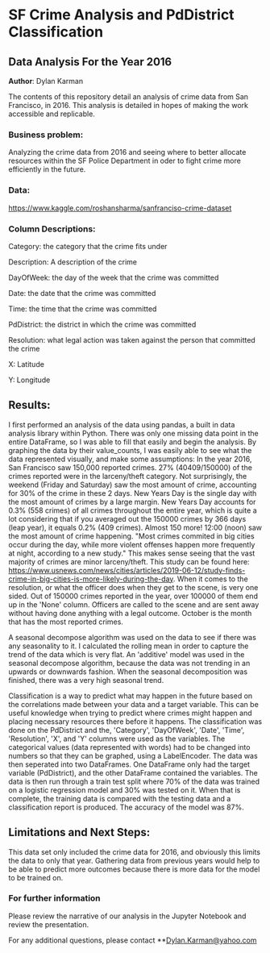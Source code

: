# SF Crime Analysis and PdDistrict Classification 

## Data Analysis For the Year 2016

**Author**: Dylan Karman

The contents of this repository detail an analysis of crime data from San Francisco, in 2016. This analysis is detailed in hopes of making the work accessible and replicable.

### Business problem:

Analyzing the crime data from 2016 and seeing where to better allocate resources within the SF Police Department in oder to fight crime more efficiently in the future.

### Data:

https://www.kaggle.com/roshansharma/sanfranciso-crime-dataset

### Column Descriptions:

Category: the category that the crime fits under

Description: A description of the crime

DayOfWeek: the day of the week that the crime was committed 

Date: the date that the crime was committed

Time: the time that the crime was committed

PdDistrict: the district in which the crime was committed

Resolution: what legal action was taken against the person that committed the crime

X: Latitude

Y: Longitude

## Results:

I first performed an analysis of the data using pandas, a built in data analysis library within Python. There was only one missing data point in the entire DataFrame, so I was able to fill that easily and begin the analysis. By graphing the data by their value_counts, I was easily able to see what the data represented visually, and make some assumptions: In the year 2016, San Francisco saw 150,000 reported crimes. 27% (40409/150000) of the crimes reported were in the larceny/theft category. Not surprisingly, the weekend (Friday and Saturday) saw the most amount of crime, accounting for 30% of the crime in these 2 days. New Years Day is the single day with the most amount of crimes by a large margin. New Years Day accounts for 0.3% (558 crimes) of all crimes throughout the entire year, which is quite a lot considering that if you averaged out the 150000 crimes by 366 days (leap year), it equals 0.2% (409 crimes). Almost 150 more! 12:00 (noon) saw the most amount of crime happening. "Most crimes commited in big cities occur during the day, while more violent offenses happen more frequently at night, according to a new study." This makes sense seeing that the vast majority of crimes are minor larceny/theft. This study can be found here: https://www.usnews.com/news/cities/articles/2019-06-12/study-finds-crime-in-big-cities-is-more-likely-during-the-day. When it comes to the resolution, or what the officer does when they get to the scene, is very one sided. Out of 150000 crimes reported in the year, over 100000 of them end up in the 'None' column. Officers are called to the scene and are sent away without having done anything with a legal outcome. October is the month that has the most reported crimes. 

A seasonal decompose algorithm was used on the data to see if there was any seasonality to it. I calculated the rolling mean in order to capture the trend of the data which is very flat. An 'additive' model was used in the seasonal decompose algorithm, because the data was not trending in an upwards or downwards fashion. When the seasonal decomposition was finished, there was a very high seasonal trend.

Classification is a way to predict what may happen in the future based on the correlations made between your data and a target variable. This can be useful knowledge when trying to predict where crimes might happen and placing necessary resources there before it happens. The classification was done on the PdDistrict and the, 'Category', 'DayOfWeek', 'Date', 'Time', 'Resolution', 'X', and 'Y' columns were used as the variables. The categorical values (data represented with words) had to be changed into numbers so that they can be graphed, using a LabelEncoder. The data was then seperated into two DataFrames. One DataFrame only had the target variable (PdDistrict), and the other DataFrame contained the variables. The data is then run through a train test split where 70% of the data was trained on a logistic regression model and 30% was tested on it. When that is complete, the training data is compared with the testing data and a classification report is produced. The accuracy of the model was 87%.

## Limitations and Next Steps:

This data set only included the crime data for 2016, and obviously this limits the data to only that year. Gathering data from previous years would help to be able to predict more outcomes because there is more data for the model to be trained on. 

### For further information
Please review the narrative of our analysis in the Jupyter Notebook and review the presentation.

For any additional questions, please contact **Dylan.Karman@yahoo.com

